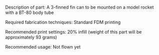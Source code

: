 Description of part: A 3-finned fin can to be mounted on a model rocket with a BT-80 body tube

Required fabrication techniques: Standard FDM printing

Recommended print settings: 20% infill (weight of this part will be approximately 93 grams)

Recommended usage: Not flown yet


